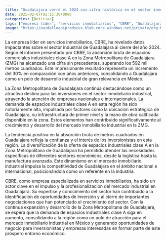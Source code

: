 ```yaml
---
title: "Guadalajara cerró el 2024 con cifra histórica en el sector inmobiliario industrial"
date: 2025-02-07T02:15:38+0000
categories: [Noticias]
tags: ["empresa líder", "servicios inmobiliarios", "CBRE", "Guadalajara", "sector industrial", "Zona Metropolitana", "espacios industriales", "clase A", "mercado inmobiliario", "inversión", "desarrollo industrial", "México."]
image: "https://oaidalleapiprodscus.blob.core.windows.net/private/org-HKmKxpuNw3Y88lm4EBrIPq0n/user-ZwiCXOggLL8ZNNKE2g7rXFmV/img-efK0NC7vDRfkZoGhMlHCwGcM.png?st=2025-02-07T01%3A15%3A38Z&se=2025-02-07T03%3A15%3A38Z&sp=r&sv=2024-08-04&sr=b&rscd=inline&rsct=image/png&skoid=d505667d-d6c1-4a0a-bac7-5c84a87759f8&sktid=a48cca56-e6da-484e-a814-9c849652bcb3&skt=2025-02-06T20%3A16%3A39Z&ske=2025-02-07T20%3A16%3A39Z&sks=b&skv=2024-08-04&sig=8el9VWA9mYpZZtg4rk3WZ6Ff1BpQrbJoCx4rphyNaYA%3D"
---
```


La empresa líder en servicios inmobiliarios, CBRE, ha revelado datos impactantes sobre el sector industrial de Guadalajara al cierre del año 2024. Según el informe presentado por CBRE, la absorción bruta de espacios comerciales industriales clase A en la Zona Metropolitana de Guadalajara (ZMG) ha alcanzado una cifra sin precedentes, superando los 592 mil metros cuadrados. Este impresionante resultado representa un incremento del 30% en comparación con años anteriores, consolidando a Guadalajara como un polo de desarrollo industrial de gran relevancia en México.

La Zona Metropolitana de Guadalajara continúa destacándose como un atractivo destino para las inversiones en el sector inmobiliario industrial, atrayendo la atención de empresas nacionales e internacionales. La demanda de espacios industriales clase A en esta región ha sido notoriamente alta, impulsada por factores como la ubicación estratégica de Guadalajara, su infraestructura de primer nivel y la mano de obra calificada disponible en la zona. Estos elementos han contribuido significativamente al crecimiento y desarrollo del mercado inmobiliario industrial en la ZMG.

La tendencia positiva en la absorción bruta de metros cuadrados en Guadalajara refleja la confianza y el interés de los inversionistas en esta región. La diversificación de la oferta de espacios industriales clase A en la Zona Metropolitana de Guadalajara ha permitido atender las necesidades específicas de diferentes sectores económicos, desde la logística hasta la manufactura avanzada. Este dinamismo en el mercado inmobiliario industrial impulsa la competitividad de Guadalajara en el ámbito nacional e internacional, posicionándola como un referente en la industria.

CBRE, como empresa especializada en servicios inmobiliarios, ha sido un actor clave en el impulso y la profesionalización del mercado industrial en Guadalajara. Su expertise y conocimiento del sector han contribuido a la identificación de oportunidades de inversión y al cierre de importantes negociaciones que han potenciado el crecimiento del sector. Con la continua expansión y desarrollo de la Zona Metropolitana de Guadalajara, se espera que la demanda de espacios industriales clase A siga en aumento, consolidando a la región como un polo de atracción para el mercado inmobiliario industrial en México y generando oportunidades de negocio para inversionistas y empresas interesadas en formar parte de este próspero entorno económico.
    
